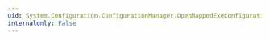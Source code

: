 ```yaml
---
uid: System.Configuration.ConfigurationManager.OpenMappedExeConfiguration(System.Configuration.ExeConfigurationFileMap,System.Configuration.ConfigurationUserLevel)
internalonly: False
---
```

